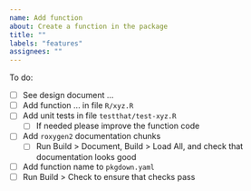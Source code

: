 ```yaml
---
name: Add function
about: Create a function in the package
title: ""
labels: "features"
assignees: ""
---
```


To do:

- [ ] See design document ...
- [ ] Add function ... in file `R/xyz.R`
- [ ] Add unit tests in file `testthat/test-xyz.R`
  - [ ] If needed please improve the function code
- [ ] Add `roxygen2` documentation chunks
  - [ ] Run Build > Document, Build > Load All, and check that documentation looks good
- [ ] Add function name to `pkgdown.yaml`
- [ ] Run Build > Check to ensure that checks pass
